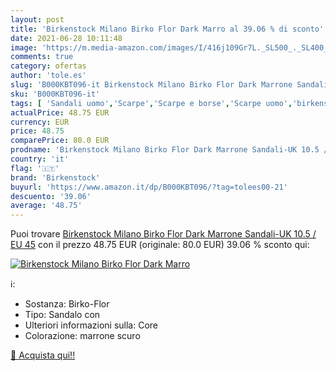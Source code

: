 ```yaml
---
layout: post
title: 'Birkenstock Milano Birko Flor Dark Marro al 39.06 % di sconto'
date: 2021-06-28 10:11:48
image: 'https://m.media-amazon.com/images/I/416j109Gr7L._SL500_._SL400_.jpg'
comments: true
category: ofertas
author: 'tole.es'
slug: 'B000KBT096-it Birkenstock Milano Birko Flor Dark Marrone Sandali-UK 10.5...'
sku: 'B000KBT096-it'
tags: [ 'Sandali uomo','Scarpe','Scarpe e borse','Scarpe uomo','birkenstock', ]
actualPrice: 48.75 EUR
currency: EUR
price: 48.75
comparePrice: 80.0 EUR
prodname: 'Birkenstock Milano Birko Flor Dark Marrone Sandali-UK 10.5 / EU 45'
country: 'it'
flag: '🇮🇹'
brand: 'Birkenstock'
buyurl: 'https://www.amazon.it/dp/B000KBT096/?tag=tolees00-21'
descuento: '39.06'
average: '48.75'
---
```


Puoi trovare [Birkenstock Milano Birko Flor Dark Marrone Sandali-UK 10.5 / EU 45](https://www.amazon.it/dp/B000KBT096/?tag=tolees00-21) con il prezzo 48.75 EUR (originale: 80.0 EUR) 39.06 % sconto qui:

[![Birkenstock Milano Birko Flor Dark Marro](https://m.media-amazon.com/images/I/416j109Gr7L._SL500_._SL400_.jpg)](https://www.amazon.it/dp/B000KBT096/?tag=tolees00-21)

ℹ️:

- Sostanza: Birko-Flor
- Tipo: Sandalo con
- Ulteriori informazioni sulla: Core
- Colorazione: marrone scuro

[🛒 Acquista qui!!](https://www.amazon.it/dp/B000KBT096/?tag=tolees00-21)
